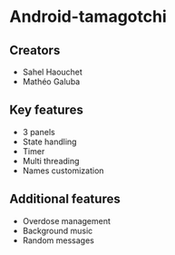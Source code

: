 # Android-tamagotchi

## Creators

- Sahel Haouchet
- Mathéo Galuba

## Key features

- 3 panels
- State handling
- Timer
- Multi threading
- Names customization

## Additional features

- Overdose management
- Background music
- Random messages
